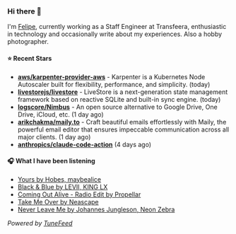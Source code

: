### Hi there 👋

I'm [Felipe](https://felipevm.com), currently working as a Staff Engineer at Transfeera, enthusiastic in technology and occasionally write about my experiences. Also a hobby photographer.

#### ⭐ Recent Stars
- **[aws/karpenter-provider-aws](https://github.com/aws/karpenter-provider-aws)** - Karpenter is a Kubernetes Node Autoscaler built for flexibility, performance, and simplicity. (today)
- **[livestorejs/livestore](https://github.com/livestorejs/livestore)** - LiveStore is a next-generation state management framework based on reactive SQLite and built-in sync engine. (today)
- **[logscore/Nimbus](https://github.com/logscore/Nimbus)** - An open source alternative to Google Drive, One Drive, iCloud, etc. (1 day ago)
- **[arikchakma/maily.to](https://github.com/arikchakma/maily.to)** - Craft beautiful emails effortlessly with Maily, the powerful email editor that ensures impeccable communication across all major clients. (1 day ago)
- **[anthropics/claude-code-action](https://github.com/anthropics/claude-code-action)** (4 days ago)

#### 🎧 What I have been listening
- [Yours by Hobes, maybealice](https://open.spotify.com/track/5f9U9PhdvhOaIc8WJ4wocy)
- [Black &amp; Blue by LEVII, KING LX](https://open.spotify.com/track/1xkuVT4MG9Rwa1V8dbyaqh)
- [Coming Out Alive - Radio Edit by Propellar](https://open.spotify.com/track/45zsgOeY1YXPoLjUB3CG2o)
- [Take Me Over by Neascape](https://open.spotify.com/track/44UfNiNi8WwvwKow9JrFBq)
- [Never Leave Me by Johannes Jungleson, Neon Zebra](https://open.spotify.com/track/5qS1FQ7lH45Q5tGpRmCiXJ)

_Powered by [TuneFeed](https://tunefeed.app?ref=github.com)_
